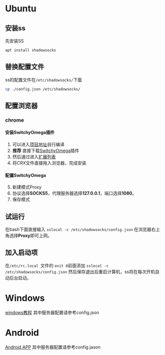 # Ubuntu
## 安装ss
先安装SS
```bash
apt install shadowsocks
```
## 替换配置文件
ss的配置文件在`/etc/shadowsocks/`下面
```bash
cp ./config.json /etc/shadowsocks/
```
## 配置浏览器
### chrome
#### 安装**SwitchyOmega**插件
1. 可以进入[项目地址](https://github.com/FelisCatus/SwitchyOmega)自行编译
2. **推荐** 直接下载[SwitchyOmega](https://github.com/FelisCatus/SwitchyOmega/releases/download/v2.5.10/SwitchyOmega_Chromium.crx)插件
3. 然后通过进入[扩展列表](chrome://extensions/)
4. 将*CRX*文件直接拖入浏览器，完成安装
#### 配置**SwitchyOmega**
5. 新建模式Proxy
6. 协议选择**SOCKS5**，代理服务器选择**127.0.0.1**，端口选择**1080**。
7. 保存模式

## 试运行
在bash下面直接输入
`sslocal -c /etc/shadowsocks/config.json`
在浏览器右上角选择**Proxy**即可上网。

## 加入启动项
在`/etc/rc.local `文件的 `exit 0`前面添加
`sslocal -c /etc/shadowsocks/config.json`
然后保存退出后重启计算机，ss将在每次开机自动后台启动。

# Windows
[windows教程](https://github.com/shadowsocks/shadowsocks-windows)
其中服务器配置请参考config.json
# Android
[Android APP](https://play.google.com/store/apps/details?id=com.github.shadowsocks)
其中服务器配置请参考config.jason
